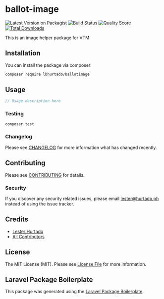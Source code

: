 # ballot-image

[![Latest Version on Packagist](https://img.shields.io/packagist/v/lbhurtado/ballotimage.svg?style=flat-square)](https://packagist.org/packages/lbhurtado/ballotimage)
[![Build Status](https://img.shields.io/travis/lbhurtado/ballotimage/master.svg?style=flat-square)](https://travis-ci.org/lbhurtado/ballotimage)
[![Quality Score](https://img.shields.io/scrutinizer/g/lbhurtado/ballotimage.svg?style=flat-square)](https://scrutinizer-ci.com/g/lbhurtado/ballotimage)
[![Total Downloads](https://img.shields.io/packagist/dt/lbhurtado/ballotimage.svg?style=flat-square)](https://packagist.org/packages/lbhurtado/ballotimage)

This is an image helper package for VTM.

## Installation

You can install the package via composer:

```bash
composer require lbhurtado/ballotimage
```

## Usage

``` php
// Usage description here
```

### Testing

``` bash
composer test
```

### Changelog

Please see [CHANGELOG](CHANGELOG.md) for more information what has changed recently.

## Contributing

Please see [CONTRIBUTING](CONTRIBUTING.md) for details.

### Security

If you discover any security related issues, please email lester@hurtado.ph instead of using the issue tracker.

## Credits

- [Lester Hurtado](https://github.com/lbhurtado)
- [All Contributors](../../contributors)

## License

The MIT License (MIT). Please see [License File](LICENSE.md) for more information.

## Laravel Package Boilerplate

This package was generated using the [Laravel Package Boilerplate](https://laravelpackageboilerplate.com).
